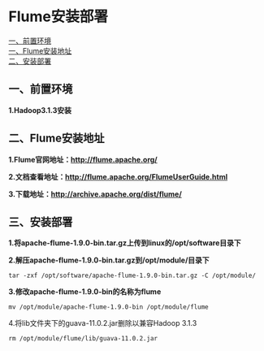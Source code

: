 # Flume安装部署

<nav>
    <a href="#一、前置环境">一、前置环境</a><br/>
<a href="#二、Flume安装地址">一、Flume安装地址</a><br/>
<a href="#三、安装部署">二、安装部署</a><br/>
</nav>



## 一、前置环境

**1.Hadoop3.1.3安装**



## 二、Flume安装地址

**1.Flume官网地址：http://flume.apache.org/**

**2.文档查看地址：http://flume.apache.org/FlumeUserGuide.html**

**3.下载地址：http://archive.apache.org/dist/flume/**





## 三、安装部署

**1.将apache-flume-1.9.0-bin.tar.gz上传到linux的/opt/software目录下**

**2.解压apache-flume-1.9.0-bin.tar.gz到/opt/module/目录下**

```shell
tar -zxf /opt/software/apache-flume-1.9.0-bin.tar.gz -C /opt/module/
```

**3.修改apache-flume-1.9.0-bin的名称为flume**

```shell
mv /opt/module/apache-flume-1.9.0-bin /opt/module/flume
```

4.将lib文件夹下的guava-11.0.2.jar删除以兼容Hadoop 3.1.3

```shell
rm /opt/module/flume/lib/guava-11.0.2.jar
```

